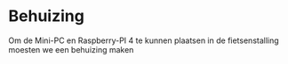 # Behuizing

Om de Mini-PC en Raspberry-PI 4 te kunnen plaatsen in de fietsenstalling moesten we een behuizing maken 

